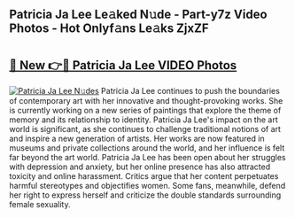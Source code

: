 ## Patricia Ja Lee Le𝚊ked N𝚞de - Part-y7z Video Photos - Hot Onlyf𝚊ns Le𝚊ks ZjxZF

# <h2><a href="http://ab51495.deff.icu/?id=Patricia+Ja+Lee">🔗 New 👉🔴 Patricia Ja Lee VIDEO Photos</a></h2>

[![Patricia Ja Lee N𝚞des](https://i.imgur.com/rIISA9y.gif)](http://ab51495.deff.icu/?id=Patricia+Ja+Lee)
Patricia Ja Lee continues to push the boundaries of contemporary art with her innovative and thought-provoking works. She is currently working on a new series of paintings that explore the theme of memory and its relationship to identity. Patricia Ja Lee's impact on the art world is significant, as she continues to challenge traditional notions of art and inspire a new generation of artists. Her works are now featured in museums and private collections around the world, and her influence is felt far beyond the art world. Patricia Ja Lee has been open about her struggles with depression and anxiety, but her online presence has also attracted toxicity and online harassment. Critics argue that her content perpetuates harmful stereotypes and objectifies women. Some fans, meanwhile, defend her right to express herself and criticize the double standards surrounding female sexuality.
